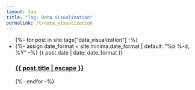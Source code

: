 ```yaml
---
layout: tag
title: "Tag: Data Visualization"
permalink: /t/data_visualization
---
```


<ul class="post-list">
    {%- for post in site.tags["data_visualization"] -%}
    <li>
        {%- assign date_format = site.minima.date_format | default: "%b %-d, %Y" -%} 
        <span class="post-meta">
            {{ post.date | date: date_format }}
        </span>
        <h3>
            <a class="post-link" href="{{ post.url | relative_url }}">
                {{ post.title | escape }}
            </a>
        </h3>
    </li>
    {%- endfor -%}
</ul>